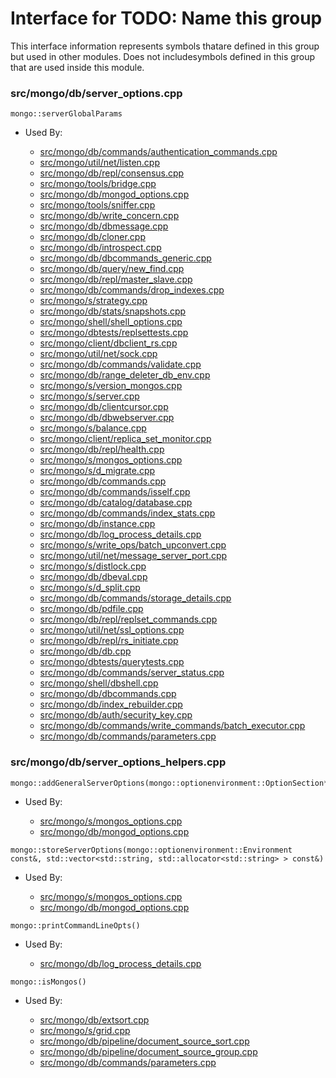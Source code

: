 
# Interface for TODO: Name this group
This interface information represents symbols thatare defined in this group but used in other modules.  Does not includesymbols defined in this group that are used inside this module.

### src/mongo/db/server\_options.cpp

<div></div>

    mongo::serverGlobalParams

- Used By:

    - [src/mongo/db/commands/authentication\_commands.cpp](../../../security/authentication)
    - [src/mongo/util/net/listen.cpp](../../../network/network\_core)
    - [src/mongo/db/repl/consensus.cpp](../../../replication/replication)
    - [src/mongo/tools/bridge.cpp](../../../tools/tools)
    - [src/mongo/db/mongod\_options.cpp](../../../process\_management/mongos\_and\_mongod\_mains)
    - [src/mongo/tools/sniffer.cpp](../../../tools/tools)
    - [src/mongo/db/write\_concern.cpp](../../../replication/replication)
    - [src/mongo/db/dbmessage.cpp](../../../network/network\_core)
    - [src/mongo/db/cloner.cpp](../../../storage/storage\_layer\_structure)
    - [src/mongo/db/introspect.cpp](../../../queries/client\_and\_operation\_tracking)
    - [src/mongo/db/dbcommands\_generic.cpp](../../../queries/database\_commands)
    - [src/mongo/db/query/new\_find.cpp](../../../queries/core\_query\_system)
    - [src/mongo/db/repl/master\_slave.cpp](../../../replication/replication)
    - [src/mongo/db/commands/drop\_indexes.cpp](../../../queries/database\_commands)
    - [src/mongo/s/strategy.cpp](../../../sharding/sharding)
    - [src/mongo/db/stats/snapshots.cpp](../../../utilities/utilities)
    - [src/mongo/shell/shell\_options.cpp](../../../mongo\_shell/mongo\_shell)
    - [src/mongo/dbtests/replsettests.cpp](../../../tests/unit\_tests)
    - [src/mongo/client/dbclient\_rs.cpp](../../../network/cpp\_client\_driver)
    - [src/mongo/util/net/sock.cpp](../../../network/network\_core)
    - [src/mongo/db/commands/validate.cpp](../../../queries/database\_commands)
    - [src/mongo/db/range\_deleter\_db\_env.cpp](../../../sharding/sharding)
    - [src/mongo/s/version\_mongos.cpp](../../../sharding/sharding)
    - [src/mongo/s/server.cpp](../../../process\_management/mongos\_and\_mongod\_mains)
    - [src/mongo/db/clientcursor.cpp](../../../queries/client\_and\_operation\_tracking)
    - [src/mongo/db/dbwebserver.cpp](../../../network/web\_server)
    - [src/mongo/s/balance.cpp](../../../sharding/sharding)
    - [src/mongo/client/replica\_set\_monitor.cpp](../../../network/cpp\_client\_driver)
    - [src/mongo/db/repl/health.cpp](../../../replication/replication)
    - [src/mongo/s/mongos\_options.cpp](../../../process\_management/mongos\_and\_mongod\_mains)
    - [src/mongo/s/d\_migrate.cpp](../../../sharding/sharding)
    - [src/mongo/db/commands.cpp](../../../queries/database\_commands)
    - [src/mongo/db/commands/isself.cpp](../../../queries/database\_commands)
    - [src/mongo/db/catalog/database.cpp](../../../storage/storage\_layer\_structure)
    - [src/mongo/db/commands/index\_stats.cpp](../../../queries/database\_commands)
    - [src/mongo/db/instance.cpp](../../../storage/storage\_layer\_structure)
    - [src/mongo/db/log\_process\_details.cpp](../../../process\_management/logging\_system)
    - [src/mongo/s/write\_ops/batch\_upconvert.cpp](../../../network/write\_commands)
    - [src/mongo/util/net/message\_server\_port.cpp](../../../network/network\_core)
    - [src/mongo/s/distlock.cpp](../../../sharding/sharding)
    - [src/mongo/db/dbeval.cpp](../../../queries/database\_commands)
    - [src/mongo/s/d\_split.cpp](../../../sharding/sharding)
    - [src/mongo/db/commands/storage\_details.cpp](../../../queries/database\_commands)
    - [src/mongo/db/pdfile.cpp](../../../storage/storage\_layer\_structure)
    - [src/mongo/db/repl/replset\_commands.cpp](../../../replication/replication)
    - [src/mongo/util/net/ssl\_options.cpp](../../../network/ssl)
    - [src/mongo/db/repl/rs\_initiate.cpp](../../../replication/replication)
    - [src/mongo/db/db.cpp](../../../process\_management/mongos\_and\_mongod\_mains)
    - [src/mongo/dbtests/querytests.cpp](../../../tests/unit\_tests)
    - [src/mongo/db/commands/server\_status.cpp](../../../queries/database\_commands)
    - [src/mongo/shell/dbshell.cpp](../../../mongo\_shell/mongo\_shell)
    - [src/mongo/db/dbcommands.cpp](../../../queries/database\_commands)
    - [src/mongo/db/index\_rebuilder.cpp](../../../queries/indexing)
    - [src/mongo/db/auth/security\_key.cpp](../../../security/authentication)
    - [src/mongo/db/commands/write\_commands/batch\_executor.cpp](../../../network/write\_commands)
    - [src/mongo/db/commands/parameters.cpp](../../../queries/database\_commands)

### src/mongo/db/server\_options\_helpers.cpp

<div></div>

    mongo::addGeneralServerOptions(mongo::optionenvironment::OptionSection*)

- Used By:

    - [src/mongo/s/mongos\_options.cpp](../../../process\_management/mongos\_and\_mongod\_mains)
    - [src/mongo/db/mongod\_options.cpp](../../../process\_management/mongos\_and\_mongod\_mains)

<div></div>

    mongo::storeServerOptions(mongo::optionenvironment::Environment const&, std::vector<std::string, std::allocator<std::string> > const&)

- Used By:

    - [src/mongo/s/mongos\_options.cpp](../../../process\_management/mongos\_and\_mongod\_mains)
    - [src/mongo/db/mongod\_options.cpp](../../../process\_management/mongos\_and\_mongod\_mains)

<div></div>

    mongo::printCommandLineOpts()

- Used By:

    - [src/mongo/db/log\_process\_details.cpp](../../../process\_management/logging\_system)

<div></div>

    mongo::isMongos()

- Used By:

    - [src/mongo/db/extsort.cpp](../../../queries/aggregation\_framework)
    - [src/mongo/s/grid.cpp](../../../sharding/sharding)
    - [src/mongo/db/pipeline/document\_source\_sort.cpp](../../../queries/aggregation\_framework)
    - [src/mongo/db/pipeline/document\_source\_group.cpp](../../../queries/aggregation\_framework)
    - [src/mongo/db/commands/parameters.cpp](../../../queries/database\_commands)
